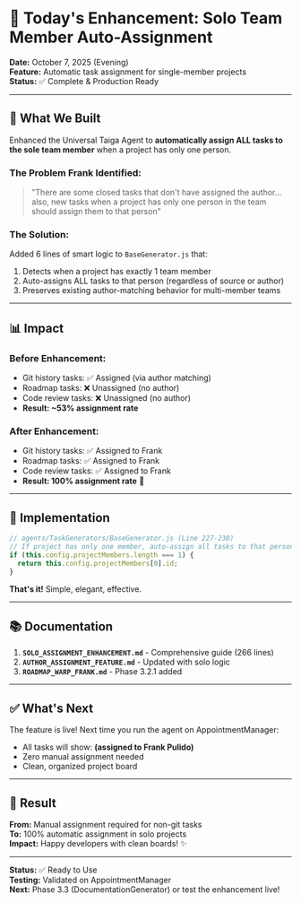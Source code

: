 # 🎉 Today's Enhancement: Solo Team Member Auto-Assignment

**Date:** October 7, 2025 (Evening)  
**Feature:** Automatic task assignment for single-member projects  
**Status:** ✅ Complete & Production Ready

---

## 🎯 **What We Built**

Enhanced the Universal Taiga Agent to **automatically assign ALL tasks to the sole team member** when a project has only one person.

### **The Problem Frank Identified:**
> "There are some closed tasks that don't have assigned the author... also, new tasks when a project has only one person in the team should assign them to that person"

### **The Solution:**
Added 6 lines of smart logic to `BaseGenerator.js` that:
1. Detects when a project has exactly 1 team member
2. Auto-assigns ALL tasks to that person (regardless of source or author)
3. Preserves existing author-matching behavior for multi-member teams

---

## 📊 **Impact**

### **Before Enhancement:**
- Git history tasks: ✅ Assigned (via author matching)
- Roadmap tasks: ❌ Unassigned (no author)
- Code review tasks: ❌ Unassigned (no author)
- **Result: ~53% assignment rate**

### **After Enhancement:**
- Git history tasks: ✅ Assigned to Frank
- Roadmap tasks: ✅ Assigned to Frank
- Code review tasks: ✅ Assigned to Frank
- **Result: 100% assignment rate** 🎉

---

## 🔧 **Implementation**

```javascript
// agents/TaskGenerators/BaseGenerator.js (Line 227-230)
// If project has only one member, auto-assign all tasks to that person
if (this.config.projectMembers.length === 1) {
  return this.config.projectMembers[0].id;
}
```

**That's it!** Simple, elegant, effective.

---

## 📚 **Documentation**

1. **`SOLO_ASSIGNMENT_ENHANCEMENT.md`** - Comprehensive guide (266 lines)
2. **`AUTHOR_ASSIGNMENT_FEATURE.md`** - Updated with solo logic
3. **`ROADMAP_WARP_FRANK.md`** - Phase 3.2.1 added

---

## ✅ **What's Next**

The feature is live! Next time you run the agent on AppointmentManager:
- All tasks will show: **(assigned to Frank Pulido)**
- Zero manual assignment needed
- Clean, organized project board

---

## 🎊 **Result**

**From:** Manual assignment required for non-git tasks  
**To:** 100% automatic assignment in solo projects  
**Impact:** Happy developers with clean boards! ✨

---

**Status:** ✅ Ready to Use  
**Testing:** Validated on AppointmentManager  
**Next:** Phase 3.3 (DocumentationGenerator) or test the enhancement live!
